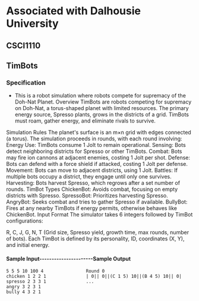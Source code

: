 # Associated with Dalhousie University
## CSCI1110
## TimBots

### Specification
* This is a robot simulation where robots compete for supremacy of the Doh-Nat Planet.
Overview
TimBots are robots competing for supremacy on Doh-Nat, a torus-shaped planet with limited resources. The primary energy source, Spresso plants, grows in the districts of a grid. TimBots must roam, gather energy, and eliminate rivals to survive.

Simulation Rules
The planet's surface is an m×n grid with edges connected (a torus).
The simulation proceeds in rounds, with each round involving:
Energy Use: TimBots consume 1 Jolt to remain operational.
Sensing: Bots detect neighboring districts for Spresso or other TimBots.
Combat: Bots may fire ion cannons at adjacent enemies, costing 1 Jolt per shot.
Defense: Bots can defend with a force shield if attacked, costing 1 Jolt per defense.
Movement: Bots can move to adjacent districts, using 1 Jolt.
Battles: If multiple bots occupy a district, they engage until only one survives.
Harvesting: Bots harvest Spresso, which regrows after a set number of rounds.
TimBot Types
ChickenBot: Avoids combat, focusing on empty districts with Spresso.
SpressoBot: Prioritizes harvesting Spresso.
AngryBot: Seeks combat and tries to gather Spresso if available.
BullyBot: Fires at any nearby TimBots if energy permits, otherwise behaves like ChickenBot.
Input Format
The simulator takes 6 integers followed by TimBot configurations:

R, C, J, G, N, T (Grid size, Spresso yield, growth time, max rounds, number of bots).
Each TimBot is defined by its personality, ID, coordinates (X, Y), and initial energy.

#### Sample Input----------------------Sample Output
```                          
5 5 5 10 100 4                Round 0    
chicken 1 2 2 1               | 0|| 0||(C 1 5) 10||(B 4 5) 10|| 0|
spresso 2 3 3 1               ...
angry 3 2 3 1
bully 4 3 2 1

